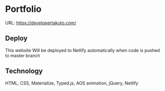 # Portfolio

URL: https://developertakuto.com/

## Deploy

This website Will be deployed to Netlify automatically when code is pushed to master branch

## Technology

HTML, CSS, Materialize, Typed.js, AOS animation, jQuery, Netlify
